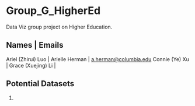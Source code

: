 # Group_G_HigherEd
Data Viz group project on Higher Education.

## Names | Emails
Ariel (Zhirui) Luo | 
Arielle Herman | a.herman@columbia.edu
Connie (Ye) Xu | 
Grace (Xuejing) Li | 

## Potential Datasets
1. 
